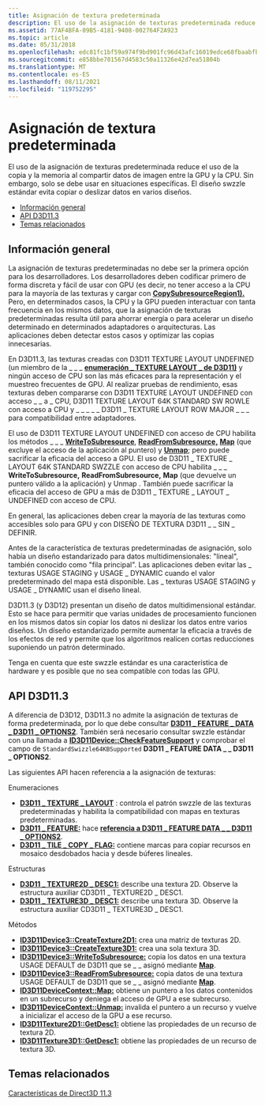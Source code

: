 ```yaml
---
title: Asignación de textura predeterminada
description: El uso de la asignación de texturas predeterminada reduce el uso de la copia y la memoria al compartir datos de imagen entre la GPU y la CPU.
ms.assetid: 77AF4BFA-09B5-4181-9408-002764F2A923
ms.topic: article
ms.date: 05/31/2018
ms.openlocfilehash: edc81fc1bf59a974f9bd901fc96d43afc16019edce68fbaabfbf3259c0d4a3b9
ms.sourcegitcommit: e858bbe701567d4583c50a11326e42d7ea51804b
ms.translationtype: MT
ms.contentlocale: es-ES
ms.lasthandoff: 08/11/2021
ms.locfileid: "119752295"
---
```

# <a name="default-texture-mapping"></a>Asignación de textura predeterminada

El uso de la asignación de texturas predeterminada reduce el uso de la copia y la memoria al compartir datos de imagen entre la GPU y la CPU. Sin embargo, solo se debe usar en situaciones específicas. El diseño swzzle estándar evita copiar o deslizar datos en varios diseños.

-   [Información general](#overview)
-   [API D3D11.3](#d3d113-apis)
-   [Temas relacionados](#related-topics)

## <a name="overview"></a>Información general

La asignación de texturas predeterminadas no debe ser la primera opción para los desarrolladores. Los desarrolladores deben codificar primero de forma discreta y fácil de usar con GPU (es decir, no tener acceso a la CPU para la mayoría de las texturas y cargar con [**CopySubresourceRegion1).**](/windows/desktop/api/D3D11_1/nf-d3d11_1-id3d11devicecontext1-copysubresourceregion1) Pero, en determinados casos, la CPU y la GPU pueden interactuar con tanta frecuencia en los mismos datos, que la asignación de texturas predeterminadas resulta útil para ahorrar energía o para acelerar un diseño determinado en determinados adaptadores o arquitecturas. Las aplicaciones deben detectar estos casos y optimizar las copias innecesarias.

En D3D11.3, las texturas creadas con D3D11 TEXTURE LAYOUT UNDEFINED (un miembro de la \_ \_ \_ [**enumeración \_ TEXTURE LAYOUT \_ de D3D11)**](/windows/desktop/api/D3D11_3/ne-d3d11_3-d3d11_texture_layout) y ningún acceso de CPU son las más eficaces para la representación y el muestreo frecuentes de GPU. Al realizar pruebas de rendimiento, esas texturas deben compararse con D3D11 TEXTURE LAYOUT UNDEFINED con acceso \_ \_ a \_ CPU, D3D11 TEXTURE LAYOUT 64K STANDARD SW ROWLE con acceso a CPU y \_ \_ \_ \_ \_ D3D11 \_ TEXTURE LAYOUT ROW MAJOR \_ \_ \_ para compatibilidad entre adaptadores.

El uso de D3D11 TEXTURE LAYOUT UNDEFINED con acceso de CPU habilita los métodos \_ \_ \_ [**WriteToSubresource**](/windows/desktop/api/d3d11_3/nf-d3d11_3-id3d11device3-writetosubresource), [**ReadFromSubresource,**](/windows/desktop/api/d3d11_3/nf-d3d11_3-id3d11device3-readfromsubresource) [**Map**](/windows/desktop/api/D3D11/nf-d3d11-id3d11devicecontext-map) (que excluye el acceso de la aplicación al puntero) y [**Unmap**](/windows/desktop/api/D3D11/nf-d3d11-id3d11devicecontext-unmap); pero puede sacrificar la eficacia del acceso a GPU. El uso de D3D11 \_ TEXTURE \_ LAYOUT 64K STANDARD SWZZLE con acceso de CPU habilita \_ \_ \_ **WriteToSubresource,** **ReadFromSubresource,** **Map** (que devuelve un puntero válido a la aplicación) y Unmap . También puede sacrificar la eficacia del acceso de GPU a más de D3D11 \_ TEXTURE \_ LAYOUT \_ UNDEFINED con acceso de CPU.

En general, las aplicaciones deben crear la mayoría de las texturas como accesibles solo para GPU y con DISEÑO DE TEXTURA D3D11 \_ \_ SIN \_ DEFINIR.

Antes de la característica de texturas predeterminadas de asignación, solo había un diseño estandarizado para datos multidimensionales: "lineal", también conocido como "fila principal". Las aplicaciones deben evitar las \_ texturas USAGE STAGING y USAGE \_ DYNAMIC cuando el valor predeterminado del mapa está disponible. Las \_ texturas USAGE STAGING y USAGE \_ DYNAMIC usan el diseño lineal.

D3D11.3 (y D3D12) presentan un diseño de datos multidimensional estándar. Esto se hace para permitir que varias unidades de procesamiento funcionen en los mismos datos sin copiar los datos ni deslizar los datos entre varios diseños. Un diseño estandarizado permite aumentar la eficacia a través de los efectos de red y permite que los algoritmos realicen cortas reducciones suponiendo un patrón determinado.

Tenga en cuenta que este swzzle estándar es una característica de hardware y es posible que no sea compatible con todas las GPU.

## <a name="d3d113-apis"></a>API D3D11.3

A diferencia de D3D12, D3D11.3 no admite la asignación de texturas de forma predeterminada, por lo que debe consultar [**D3D11 \_ FEATURE \_ DATA \_ D3D11 \_ OPTIONS2**](/windows/desktop/api/D3D11/ns-d3d11-d3d11_feature_data_d3d11_options2). También será necesario consultar swzzle estándar con una llamada a [**ID3D11Device::CheckFeatureSupport**](/windows/desktop/api/D3D11/nf-d3d11-id3d11device-checkfeaturesupport) y comprobar el campo de `StandardSwizzle64KBSupported` **D3D11 \_ FEATURE DATA \_ \_ D3D11 \_ OPTIONS2**.

Las siguientes API hacen referencia a la asignación de texturas:

Enumeraciones

-   [**D3D11 \_ TEXTURE \_ LAYOUT**](/windows/desktop/api/D3D11_3/ne-d3d11_3-d3d11_texture_layout) : controla el patrón swzzle de las texturas predeterminadas y habilita la compatibilidad con mapas en texturas predeterminadas.
-   [**D3D11 \_ FEATURE:**](/windows/desktop/api/D3D11/ne-d3d11-d3d11_feature) hace [**referencia a D3D11 \_ FEATURE DATA \_ \_ D3D11 \_ OPTIONS2**](/windows/desktop/api/D3D11/ns-d3d11-d3d11_feature_data_d3d11_options2).
-   [**D3D11 \_ TILE \_ COPY \_ FLAG:**](/windows/desktop/api/D3D11_2/ne-d3d11_2-d3d11_tile_copy_flag) contiene marcas para copiar recursos en mosaico desdobados hacia y desde búferes lineales.

Estructuras

-   [**D3D11 \_ TEXTURE2D \_ DESC1:**](/windows/desktop/api/D3D11_3/ns-d3d11_3-cd3d11_texture2d_desc1) describe una textura 2D. Observe la estructura auxiliar CD3D11 \_ TEXTURE2D \_ DESC1.
-   [**D3D11 \_ TEXTURE3D \_ DESC1:**](/windows/desktop/api/D3D11_3/ns-d3d11_3-cd3d11_texture3d_desc1) describe una textura 3D. Observe la estructura auxiliar CD3D11 \_ TEXTURE3D \_ DESC1.

Métodos

-   [**ID3D11Device3::CreateTexture2D1:**](/windows/desktop/api/D3D11_3/nf-d3d11_3-id3d11device3-createtexture2d1) crea una matriz de texturas 2D.
-   [**ID3D11Device3::CreateTexture3D1:**](/windows/desktop/api/D3D11_3/nf-d3d11_3-id3d11device3-createtexture3d1) crea una sola textura 3D.
-   [**ID3D11Device3::WriteToSubresource:**](/windows/desktop/api/d3d11_3/nf-d3d11_3-id3d11device3-writetosubresource) copia los datos en una textura USAGE DEFAULT de D3D11 que se \_ \_ asignó mediante [**Map**](/windows/desktop/api/D3D11/nf-d3d11-id3d11devicecontext-map).
-   [**ID3D11Device3::ReadFromSubresource:**](/windows/desktop/api/d3d11_3/nf-d3d11_3-id3d11device3-readfromsubresource) copia datos de una textura USAGE DEFAULT de D3D11 que se \_ \_ asignó mediante [**Map**](/windows/desktop/api/D3D11/nf-d3d11-id3d11devicecontext-map).
-   [**ID3D11DeviceContext::Map:**](/windows/desktop/api/D3D11/nf-d3d11-id3d11devicecontext-map) obtiene un puntero a los datos contenidos en un subrecurso y deniega el acceso de GPU a ese subrecurso.
-   [**ID3D11DeviceContext::Unmap:**](/windows/desktop/api/D3D11/nf-d3d11-id3d11devicecontext-unmap) invalida el puntero a un recurso y vuelve a inicializar el acceso de la GPU a ese recurso.
-   [**ID3D11Texture2D1::GetDesc1:**](/windows/desktop/api/D3D11_3/nf-d3d11_3-id3d11texture2d1-getdesc1) obtiene las propiedades de un recurso de textura 2D.
-   [**ID3D11Texture3D1::GetDesc1:**](/windows/desktop/api/D3D11_3/nf-d3d11_3-id3d11texture3d1-getdesc1) obtiene las propiedades de un recurso de textura 3D.

## <a name="related-topics"></a>Temas relacionados

<dl> <dt>

[Características de Direct3D 11.3](direct3d-11-3-features.md)
</dt> </dl>

 

 




